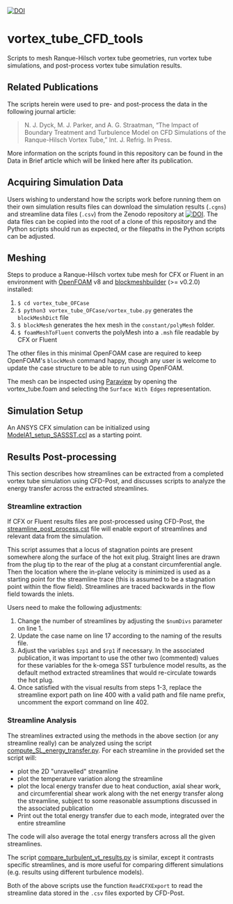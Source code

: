 [![DOI](https://zenodo.org/badge/506301276.svg)](https://zenodo.org/badge/latestdoi/506301276)

# vortex_tube_CFD_tools
Scripts to mesh Ranque-Hilsch vortex tube geometries, run vortex tube simulations, and post-process vortex tube simulation results.

## Related Publications
The scripts herein were used to pre- and post-process the data in the following journal article:

> N. J. Dyck, M. J. Parker, and A. G. Straatman, “The Impact of Boundary Treatment and Turbulence Model on CFD Simulations of the Ranque-Hilsch Vortex Tube,” Int. J. Refrig. In Press.

More information on the scripts found in this repository can be found in the Data in Brief article which will be linked here after its publication.

## Acquiring Simulation Data
Users wishing to understand how the scripts work before running them on their own simulation results files can download the simulation results (`.cgns`) and streamline data files (`.csv`) from the Zenodo repository at [![DOI](https://zenodo.org/badge/DOI/10.5281/zenodo.6625406.svg)](https://doi.org/10.5281/zenodo.6625406). The data files can be copied into the root of a clone of this repository and the Python scripts should run as expected, or the filepaths in the Python scripts can be adjusted.

## Meshing
Steps to produce a Ranque-Hilsch vortex tube mesh for CFX or Fluent in an environment with [OpenFOAM](https://openfoam.org/) v8 and [blockmeshbuilder](https://github.com/NauticalMile64/blockmeshbuilder) (>= v0.2.0) installed:
1. `$ cd vortex_tube_OFCase`
2. `$ python3 vortex_tube_OFCase/vortex_tube.py` generates the `blockMeshDict` file
3. `$ blockMesh` generates the hex mesh in the `constant/polyMesh` folder.
4. `$ foamMeshToFluent` converts the polyMesh into a `.msh` file readable by CFX or Fluent 

The other files in this minimal OpenFOAM case are required to keep OpenFOAM's `blockMesh` command happy, though any user is welcome to update the case structure to be able to run using OpenFOAM.

The mesh can be inspected using [Paraview](https://www.paraview.org/) by opening the vortex_tube.foam and selecting the `Surface With Edges` representation.

## Simulation Setup
An ANSYS CFX simulation can be initialized using [ModelA1_setup_SASSST.ccl](ModelA1_setup_SASSST.ccl) as a starting point.

## Results Post-processing
This section describes how streamlines can be extracted from a completed vortex tube simulation using CFD-Post, and discusses scripts to analyze the energy transfer across the extracted streamlines.

### Streamline extraction
If CFX or Fluent results files are post-processed using CFD-Post, the [streamline_post_process.cst](streamline_post_process.cst) file will enable export of streamlines and relevant data from the simulation.

This script assumes that a locus of stagnation points are present somewhere along the surface of the hot exit plug. Straight lines are drawn from the plug tip to the rear of the plug at a constant circumferential angle. Then the location where the in-plane velocity is minimized is used as a starting point for the streamline trace (this is assumed to be a stagnation point within the flow field). Streamlines are traced backwards in the flow field towards the inlets.

Users need to make the following adjustments:

1. Change the number of streamlines by adjusting the `$numDivs` parameter on line 1.
2. Update the case name on line 17 according to the naming of the results file.
3. Adjust the variables `$zp1` and `$rp1` if necessary. In the associated publication, it was important to use the other two (commented) values for these variables for the k-omega SST turbulence model results, as the default method extracted streamlines that would re-circulate towards the hot plug.
4. Once satisfied with the visual results from steps 1-3, replace the streamline export path on line 400 with a valid path and file name prefix, uncomment the export command on line 402.

### Streamline Analysis
The streamlines extracted using the methods in the above section (or any streamline really) can be analyzed using the script [compute_SL_energy_transfer.py](compute_SL_energy_transfer.py). For each streamline in the provided set the script will:

- plot the 2D "unravelled" streamline
- plot the temperature variation along the streamline
- plot the local energy transfer due to heat conduction, axial shear work, and circumferential shear work along with the net energy transfer along the streamline, subject to some reasonable assumptions discussed in the associated publication
- Print out the total energy transfer due to each mode, integrated over the entire streamline

The code will also average the total energy transfers across all the given streamlines.

The script [compare_turbulent_vt_results.py](compare_turbulent_vt_results.py) is similar, except it contrasts specific streamlines, and is more useful for comparing different simulations (e.g. results using different turbulence models).

Both of the above scripts use the function `ReadCFXExport` to read the streamline data stored in the `.csv` files exported by CFD-Post.
